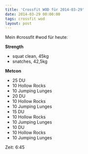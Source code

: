 ```yaml
---
title: 'Crossfit WOD für 2014-03-29'
date: 2014-03-29 00:00:00 
tags: crossfit wod
layout: post
---
```

Mein #crossfit #wod für heute:

**Strength**

* squat clean, 45kg
* snatches, 42,5kg

**Metcon**

* 25 DU
* 10 Hollow Rocks
* 10 Jumping Lunges
* 20 DU
* 10 Hollow Rocks
* 10 Jumping Lunges
* 15 DU
* 10 Hollow Rocks
* 10 Jumping Lunges
* 10 DU
* 10 Hollow Rocks
* 10 Jumping Lunges

Zeit: 6:45
